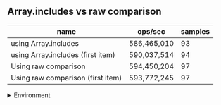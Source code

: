## Array.includes vs raw comparison

|name|ops/sec|samples|
|-|-|-|
|using Array.includes|586,465,010|93|
|using Array.includes (first item)|590,037,514|94|
|Using raw comparison|594,450,204|97|
|Using raw comparison (first item)|593,772,245|97|


<details>
<summary>Environment</summary>

* __Machine:__ linux x64 | 2 vCPUs | 6.8GB Mem
* __Run:__ Sat Oct 14 2023 02:00:44 GMT+0000 (Coordinated Universal Time)
</details>

<!--
{"environment":{"platform":"linux","arch":"x64","cpus":2,"totalMemory":6.759757995605469},"benchmarks":[{"name":"using Array.includes","hz":586465010.0020384,"cycles":6,"stats":{"deviation":6.606618701657358e-11,"mean":1.705131564450067e-9,"moe":1.3427459139877787e-11,"rme":0.7874734958770389,"sem":6.85074445912132e-12,"variance":4.364741066908876e-21}},{"name":"using Array.includes (first item)","hz":590037514.1631689,"cycles":6,"stats":{"deviation":8.695976645516613e-11,"mean":1.6948074927375892e-9,"moe":1.757966153554597e-11,"rme":1.0372659792263421,"sem":8.969215069156107e-12,"variance":7.562000981937036e-21}},{"name":"Using raw comparison","hz":594450204.2889888,"cycles":6,"stats":{"deviation":3.439462586348163e-11,"mean":1.6822266907891504e-9,"moe":6.844800488451567e-12,"rme":0.4068893048677404,"sem":3.492245147169167e-12,"variance":1.1829902882888794e-21}},{"name":"Using raw comparison (first item)","hz":593772245.3183458,"cycles":8,"stats":{"deviation":3.7996916775992965e-11,"mean":1.6841474283862136e-9,"moe":7.561684652139524e-12,"rme":0.448991847429016,"sem":3.8580023735405736e-12,"variance":1.4437656844817357e-21}}]}-->
